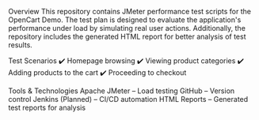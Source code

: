 Overview
This repository contains JMeter performance test scripts for the OpenCart Demo. The test plan is designed to evaluate the application's performance under load by simulating real user actions. Additionally, the repository includes the generated HTML report for better analysis of test results.

Test Scenarios
✔️ Homepage browsing
✔️ Viewing product categories
✔️ Adding products to the cart
✔️ Proceeding to checkout

Tools & Technologies
Apache JMeter – Load testing
GitHub – Version control
Jenkins (Planned) – CI/CD automation
HTML Reports – Generated test reports for analysis
